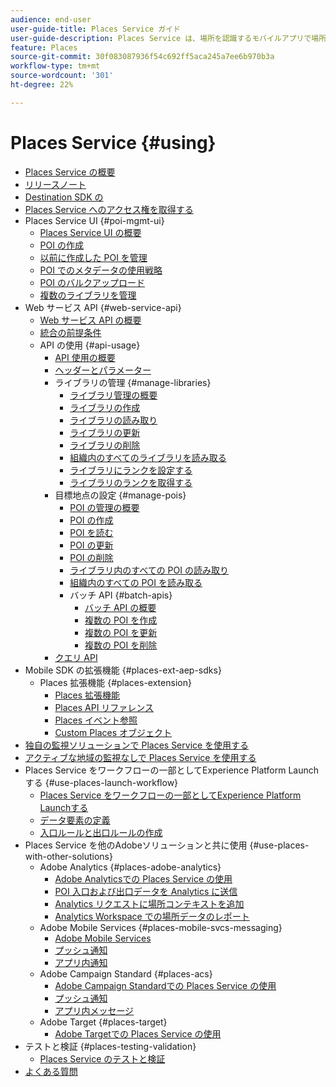 ```yaml
---
audience: end-user
user-guide-title: Places Service ガイド
user-guide-description: Places Service は、場所を認識するモバイルアプリで場所のコンテキストを理解できるようにする位置情報サービスです。
feature: Places
source-git-commit: 30f083087936f54c692ff5aca245a7ee6b970b3a
workflow-type: tm+mt
source-wordcount: '301'
ht-degree: 22%

---
```



# Places Service {#using}

+ [Places Service の概要](home.md)
+ [リリースノート](release-notes.md)
+ [Destination SDK の](getting-started.md)
+ [Places Service へのアクセス権を取得する](places-gain-access.md)
+ Places Service UI {#poi-mgmt-ui}
   + [Places Service UI の概要](poi-mgmt-ui/poi-mgmt-ui-overview.md)
   + [POI の作成](poi-mgmt-ui/create-a-poi-ui.md)
   + [以前に作成した POI を管理](poi-mgmt-ui/managing-pois-in-the-places-ui.md)
   + [POI でのメタデータの使用戦略](poi-mgmt-ui/metadata-with-pois.md)
   + [POI のバルクアップロード](poi-mgmt-ui/bulk-upload-pois.md)
   + [複数のライブラリを管理](poi-mgmt-ui/manage-libraries-in-the-places-ui.md)
+ Web サービス API {#web-service-api}
   + [Web サービス API の概要](web-service-api/places-web-services.md)
   + [統合の前提条件](web-service-api/adobe-i-o-integration.md)
   + API の使用 {#api-usage}
      + [API 使用の概要](web-service-api/api-usage/api-usage-overview.md)
      + [ヘッダーとパラメーター](web-service-api/api-usage/headers-and-parameters.md)
      + ライブラリの管理 {#manage-libraries}
         + [ライブラリ管理の概要](web-service-api/api-usage/manage-libraries/manage-libraries.md)
         + [ライブラリの作成](web-service-api/api-usage/manage-libraries/create-a-library.md)
         + [ライブラリの読み取り](web-service-api/api-usage/manage-libraries/read-a-library.md)
         + [ライブラリの更新](web-service-api/api-usage/manage-libraries/update-a-library.md)
         + [ライブラリの削除](web-service-api/api-usage/manage-libraries/delete-a-library.md)
         + [組織内のすべてのライブラリを読み取る](web-service-api/api-usage/manage-libraries/read-all-libraries-in-your-organization.md)
         + [ライブラリにランクを設定する](web-service-api/api-usage/manage-libraries/set-a-ran-on-your-libraries.md)
         + [ライブラリのランクを取得する](web-service-api/api-usage/manage-libraries/get-a-librarys-rank.md)
      + 目標地点の設定 {#manage-pois}
         + [POI の管理の概要](web-service-api/api-usage/manage-pois/manage-pois.md)
         + [POI の作成](web-service-api/api-usage/manage-pois/create-a-poi.md)
         + [POI を読む](web-service-api/api-usage/manage-pois/read-a-poi.md)
         + [POI の更新](web-service-api/api-usage/manage-pois/update-a-poi.md)
         + [POI の削除](web-service-api/api-usage/manage-pois/delete-a-poi.md)
         + [ライブラリ内のすべての POI の読み取り](web-service-api/api-usage/manage-pois/read-all-pois-in-a-library.md)
         + [組織内のすべての POI を読み取る](web-service-api/api-usage/manage-pois/read-all-pois-in-your-organization.md)
         + バッチ API {#batch-apis}
            + [バッチ API の概要](web-service-api/api-usage/manage-pois/batch-apis/batch-apis.md)
            + [複数の POI を作成](web-service-api/api-usage/manage-pois/batch-apis/create-multiple-pois.md)
            + [複数の POI を更新](web-service-api/api-usage/manage-pois/batch-apis/update-multiple-pois.md)
            + [複数の POI を削除](web-service-api/api-usage/manage-pois/batch-apis/delete-multiple-pois.md)
      + [クエリ API](web-service-api/api-usage/query-apis.md)
+ Mobile SDK の拡張機能 {#places-ext-aep-sdks}
   + Places 拡張機能 {#places-extension}
      + [Places 拡張機能](places-ext-aep-sdks/places-extension/places-extension.md)
      + [Places API リファレンス](places-ext-aep-sdks/places-extension/places-api-reference.md)
      + [Places イベント参照](places-ext-aep-sdks/places-extension/places-event-ref.md)
      + [Custom Places オブジェクト](places-ext-aep-sdks/places-extension/cust-places-objects.md)
+ [独自の監視ソリューションで Places Service を使用する](using-your-own-monitor.md)
+ [アクティブな地域の監視なしで Places Service を使用する](use-places-without-active-monitoring.md)
+ Places Service をワークフローの一部としてExperience Platform Launchする {#use-places-launch-workflow}
   + [Places Service をワークフローの一部としてExperience Platform Launchする](use-places-launch-workflow/places-launch-workflow.md)
   + [データ要素の定義](use-places-launch-workflow/define-data-elements.md)
   + [入口ルールと出口ルールの作成](use-places-launch-workflow/create-rule-places-property.md)
+ Places Service を他のAdobeソリューションと共に使用 {#use-places-with-other-solutions}
   + Adobe Analytics {#places-adobe-analytics}
      + [Adobe Analyticsでの Places Service の使用](use-places-with-other-solutions/places-adobe-analytics/use-places-analytics-overview.md)
      + [POI 入口および出口データを Analytics に送信](use-places-with-other-solutions/places-adobe-analytics/use-places-adobe-analytics.md)
      + [Analytics リクエストに場所コンテキストを追加](use-places-with-other-solutions/places-adobe-analytics/run-reports-aa-places-data.md)
      + [Analytics Workspace での場所データのレポート](use-places-with-other-solutions/places-adobe-analytics/places-in-workspace.md)
   + Adobe Mobile Services {#places-mobile-svcs-messaging}
      + [Adobe Mobile Services](use-places-with-other-solutions/places-mobile-svcs-for-messaging/use-places-mobie-svcs-messaging.md)
      + [プッシュ通知](use-places-with-other-solutions/places-mobile-svcs-for-messaging/mobile-svcs-messaging-push.md)
      + [アプリ内通知](use-places-with-other-solutions/places-mobile-svcs-for-messaging/mobile-svcs-messaging-inapp.md)
   + Adobe Campaign Standard {#places-acs}
      + [Adobe Campaign Standardでの Places Service の使用](use-places-with-other-solutions/places-acs/places-acs-overview.md)
      + [プッシュ通知](use-places-with-other-solutions/places-acs/places-acs-push-notifications.md)
      + [アプリ内メッセージ](use-places-with-other-solutions/places-acs/places-acs-in-app-messages.md)
   + Adobe Target {#places-target}
      + [Adobe Targetでの Places Service の使用](use-places-with-other-solutions/places-target/places-target.md)
+ テストと検証 {#places-testing-validation}
   + [Places Service のテストと検証](places-testing-validation/test-validate-places.md)
+ [よくある質問](places-faqs.md)

